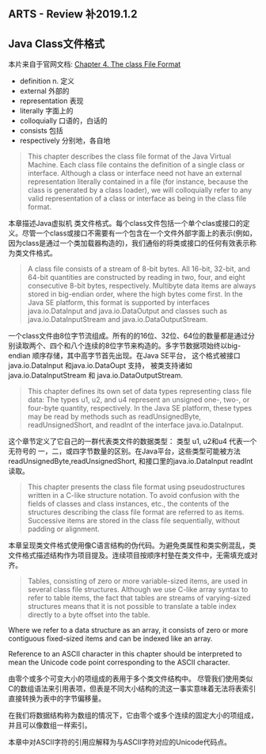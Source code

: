 ## ARTS - Review 补2019.1.2
## Java Class文件格式
本片来自于官网文档:
[Chapter 4. The class File Format](https://docs.oracle.com/javase/specs/jvms/se8/html/jvms-4.html#jvms-4.4)

* definition n. 定义
* external  外部的
* representation 表现
* literally 字面上的
* colloquially 口语的，白话的
* consists  包括
* respectively 分别地，各自地

> This chapter describes the class file format of the Java Virtual Machine. Each class file contains the definition of a single class or interface. Although a class or interface need not have an external representation literally contained in a file (for instance, because the class is generated by a class loader), we will colloquially refer to any valid representation of a class or interface as being in the class file format.

本章描述Java虚拟机 类文件格式。每个class文件包括一个单个clas或接口的定义。尽管一个class或接口不需要有一个包含在一个文件外部字面上的表示(例如，因为class是通过一个类加载器构造的)，我们通俗的将类或接口的任何有效表示称为类文件格式。 

> A class file consists of a stream of 8-bit bytes. All 16-bit, 32-bit, and 64-bit quantities are constructed by reading in two, four, and eight consecutive 8-bit bytes, respectively. Multibyte data items are always stored in big-endian order, where the high bytes come first. In the Java SE platform, this format is supported by interfaces java.io.DataInput and java.io.DataOutput and classes such as java.io.DataInputStream and java.io.DataOutputStream.


一个class文件由8位字节流组成。所有的的16位、32位、64位的数量都是通过分别读取两个、四个和八个连续的8位字节来构造的。多字节数据项始终以big-endian 顺序存储，其中高字节首先出现。在Java SE平台， 这个格式被接口 java.io.DataInput 和java.io.DataOupt 支持， 被类支持诸如 java.io.DataInputStream 和  java.io.DataOutputStream.


>This chapter defines its own set of data types representing class file data: The types u1, u2, and u4 represent an unsigned one-, two-, or four-byte quantity, respectively. In the Java SE platform, these types may be read by methods such as readUnsignedByte, readUnsignedShort, and readInt of the interface java.io.DataInput.

这个章节定义了它自己的一群代表类文件的数据类型： 类型 u1, u2和u4 代表一个无符号的 一，二，或四字节数量的区别。在Java平台，这些类型可能被方法 readUnsignedByte,readUnsignedShort, 和接口里的java.io.DataInput readInt 读取。


> This chapter presents the class file format using pseudostructures written in a C-like structure notation. To avoid confusion with the fields of classes and class instances, etc., the contents of the structures describing the class file format are referred to as items. Successive items are stored in the class file sequentially, without padding or alignment.

本章呈现类文件格式使用像C语言结构的伪代码。为避免类属性和类实例混乱，类文件格式描述结构作为项目提及。连续项目按顺序村塾在类文件中，无需填充或对齐。

> Tables, consisting of zero or more variable-sized items, are used in several class file structures. Although we use C-like array syntax to refer to table items, the fact that tables are streams of varying-sized structures means that it is not possible to translate a table index directly to a byte offset into the table.
>
Where we refer to a data structure as an array, it consists of zero or more contiguous fixed-sized items and can be indexed like an array.
>
Reference to an ASCII character in this chapter should be interpreted to mean the Unicode code point corresponding to the ASCII character.


由零个或多个可变大小的项组成的表用于多个类文件结构中。 尽管我们使用类似C的数组语法来引用表项，但表是不同大小结构的流这一事实意味着无法将表索引直接转换为表中的字节偏移量。

在我们将数据结构称为数组的情况下，它由零个或多个连续的固定大小的项组成，并且可以像数组一样索引。

本章中对ASCII字符的引用应解释为与ASCII字符对应的Unicode代码点。